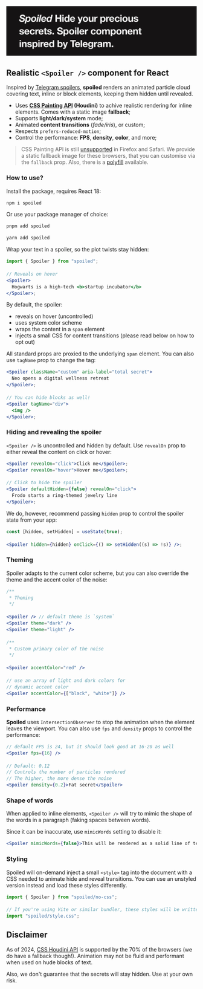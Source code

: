 <img src="demo/assets/readme-header.webp" alt="Spoiled demo - hide your precious secrets" />

## Realistic `<Spoiler />` component for React

Inspired by [Telegram spoilers](https://telegram.org/blog/reactions-spoilers-translations#spoilers),
**spoiled** renders an animated particle cloud covering text, inline or block elements, keeping them
hidden until revealed.

- Uses **[CSS Painting API](https://caniuse.com/css-paint-api) (Houdini)** to achive realistic
  rendering for inline elements. Comes with a static image **fallback**;
- Supports **light/dark/system** mode;
- Animated **content transitions** (_fade/iris_), or custom;
- Respects `prefers-reduced-motion`;
- Control the performance: **FPS**, **density**, **color**, and more;

> CSS Painting API is still [unsupported](https://caniuse.com/css-paint-api) in Firefox and Safari.
> We provide a static fallback image for these browsers, that you can customise via the `fallback`
> prop. Also, there is a [polyfill](https://github.com/GoogleChromeLabs/css-paint-polyfill)
> available.

### How to use?

Install the package, requires React 18:

```jsx
npm i spoiled
```
Or use your package manager of choice:

```jsx
pnpm add spoiled
```
```jsx
yarn add spoiled
```

Wrap your text in a spoiler, so the plot twists stay hidden:

```jsx
import { Spoiler } from "spoiled";

// Reveals on hover
<Spoiler>
  Hogwarts is a high-tech <b>startup incubator</b>
</Spoiler>;
```

By default, the spoiler:

- reveals on hover (uncontrolled)
- uses system color scheme
- wraps the content in a `span` element
- injects a small CSS for content transitions (please read below on how to opt out)

All standard props are proxied to the underlying `span` element. You can also use `tagName` prop to
change the tag:

```jsx
<Spoiler className="custom" aria-label="total secret">
  Neo opens a digital wellness retreat
</Spoiler>;

// You can hide blocks as well!
<Spoiler tagName="div">
  <img />
</Spoiler>;
```

### Hiding and revealing the spoiler

`<Spoiler />` is uncontrolled and hidden by default. Use `revealOn` prop to either reveal the
content on click or hover:

```jsx
<Spoiler revealOn="click">Click me</Spoiler>;
<Spoiler revealOn="hover">Hover me</Spoiler>;

// Click to hide the spoiler
<Spoiler defaultHidden={false} revealOn="click">
  Frodo starts a ring-themed jewelry line
</Spoiler>;
```

We do, however, recommend passing `hidden` prop to control the spoiler state from your app:

```jsx
const [hidden, setHidden] = useState(true);

<Spoiler hidden={hidden} onClick={() => setHidden((s) => !s)} />;
```

### Theming

Spoiler adapts to the current color scheme, but you can also override the theme and the accent color
of the noise:

```jsx
/**
 * Theming
 */

<Spoiler /> // default theme is `system`
<Spoiler theme="dark" />
<Spoiler theme="light" />

/**
 * Custom primary color of the noise
 */

<Spoiler accentColor="red" />

// use an array of light and dark colors for
// dynamic accent color
<Spoiler accentColor={["black", "white"]} />
```

### Performance

**Spoiled** uses `IntersectionObserver` to stop the animation when the element leaves the viewport.
You can also use `fps` and `density` props to control the performance:

```jsx
// default FPS is 24, but it should look good at 16-20 as well
<Spoiler fps={16} />

// Default: 0.12
// Controls the number of particles rendered
// The higher, the more dense the noise
<Spoiler density={0.2}>Fat secret</Spoiler>
```

### Shape of words

When applied to inline elements, `<Spoiler />` will try to mimic the shape of the words in a
paragraph (faking spaces between words).

Since it can be inaccurate, use `mimicWords` setting to disable it:

```jsx
<Spoiler mimicWords={false}>This will be rendered as a solid line of text</Spoiler>
```

### Styling

Spoiled will on-demand inject a small `<style>` tag into the document with a CSS needed to animate
hide and reveal transitions. You can use an unstyled version instead and load these styles
differently.

```jsx
import { Spoiler } from "spoiled/no-css";

// If you're using Vite or similar bundler, these styles will be written to the final CSS bundle
import "spoiled/style.css";
```

## Disclaimer

As of 2024, [CSS Houdini API](https://caniuse.com/css-paint-api) is supported by the 70% of the
browsers (we do have a fallback though!). Animation may not be fluid and performant when used on
hude blocks of text.

Also, we don't guarantee that the secrets will stay hidden. Use at your own risk.
